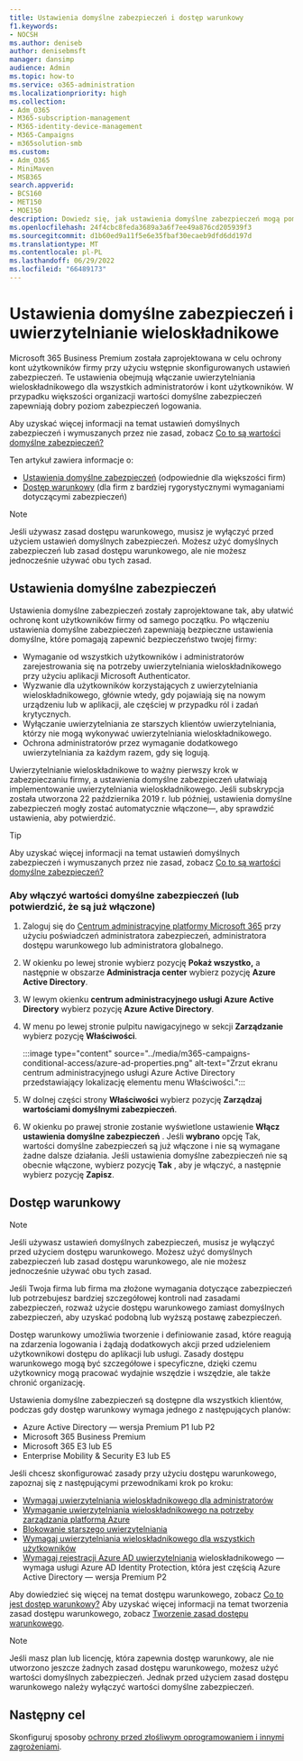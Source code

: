 ```yaml
---
title: Ustawienia domyślne zabezpieczeń i dostęp warunkowy
f1.keywords:
- NOCSH
ms.author: deniseb
author: denisebmsft
manager: dansimp
audience: Admin
ms.topic: how-to
ms.service: o365-administration
ms.localizationpriority: high
ms.collection:
- Adm_O365
- M365-subscription-management
- M365-identity-device-management
- M365-Campaigns
- m365solution-smb
ms.custom:
- Adm_O365
- MiniMaven
- MSB365
search.appverid:
- BCS160
- MET150
- MOE150
description: Dowiedz się, jak ustawienia domyślne zabezpieczeń mogą pomóc chronić organizację przed atakami związanymi z tożsamością, udostępniając wstępnie skonfigurowane ustawienia zabezpieczeń dla Microsoft 365 Business Premium.
ms.openlocfilehash: 24f4cbc8feda3689a3a6f7ee49a876cd205939f3
ms.sourcegitcommit: d1b60ed9a11f5e6e35fbaf30ecaeb9dfd6dd197d
ms.translationtype: MT
ms.contentlocale: pl-PL
ms.lasthandoff: 06/29/2022
ms.locfileid: "66489173"
---
```

# <a name="security-defaults-and-multi-factor-authentication"></a>Ustawienia domyślne zabezpieczeń i uwierzytelnianie wieloskładnikowe

Microsoft 365 Business Premium została zaprojektowana w celu ochrony kont użytkowników firmy przy użyciu wstępnie skonfigurowanych ustawień zabezpieczeń. Te ustawienia obejmują włączanie uwierzytelniania wieloskładnikowego dla wszystkich administratorów i kont użytkowników. W przypadku większości organizacji wartości domyślne zabezpieczeń zapewniają dobry poziom zabezpieczeń logowania.

Aby uzyskać więcej informacji na temat ustawień domyślnych zabezpieczeń i wymuszanych przez nie zasad, zobacz [Co to są wartości domyślne zabezpieczeń?](/azure/active-directory/fundamentals/concept-fundamentals-security-defaults)

Ten artykuł zawiera informacje o:

- [Ustawienia domyślne zabezpieczeń](#security-defaults) (odpowiednie dla większości firm)
- [Dostęp warunkowy](#conditional-access) (dla firm z bardziej rygorystycznymi wymaganiami dotyczącymi zabezpieczeń)

> [!NOTE]
> Jeśli używasz zasad dostępu warunkowego, musisz je wyłączyć przed użyciem ustawień domyślnych zabezpieczeń. Możesz użyć domyślnych zabezpieczeń lub zasad dostępu warunkowego, ale nie możesz jednocześnie używać obu tych zasad.

## <a name="security-defaults"></a>Ustawienia domyślne zabezpieczeń

Ustawienia domyślne zabezpieczeń zostały zaprojektowane tak, aby ułatwić ochronę kont użytkowników firmy od samego początku. Po włączeniu ustawienia domyślne zabezpieczeń zapewniają bezpieczne ustawienia domyślne, które pomagają zapewnić bezpieczeństwo twojej firmy:

- Wymaganie od wszystkich użytkowników i administratorów zarejestrowania się na potrzeby uwierzytelniania wieloskładnikowego przy użyciu aplikacji Microsoft Authenticator.
- Wyzwanie dla użytkowników korzystających z uwierzytelniania wieloskładnikowego, głównie wtedy, gdy pojawiają się na nowym urządzeniu lub w aplikacji, ale częściej w przypadku ról i zadań krytycznych.
- Wyłączanie uwierzytelniania ze starszych klientów uwierzytelniania, którzy nie mogą wykonywać uwierzytelniania wieloskładnikowego.
- Ochrona administratorów przez wymaganie dodatkowego uwierzytelniania za każdym razem, gdy się logują.

Uwierzytelnianie wieloskładnikowe to ważny pierwszy krok w zabezpieczaniu firmy, a ustawienia domyślne zabezpieczeń ułatwiają implementowanie uwierzytelniania wieloskładnikowego. Jeśli subskrypcja została utworzona 22 października 2019 r. lub później, ustawienia domyślne zabezpieczeń mogły zostać automatycznie włączone&mdash;, aby sprawdzić ustawienia, aby potwierdzić.

> [!TIP]
> Aby uzyskać więcej informacji na temat ustawień domyślnych zabezpieczeń i wymuszanych przez nie zasad, zobacz [Co to są wartości domyślne zabezpieczeń?](/azure/active-directory/fundamentals/concept-fundamentals-security-defaults)

### <a name="to-enable-security-defaults-or-confirm-theyre-already-enabled"></a>Aby włączyć wartości domyślne zabezpieczeń (lub potwierdzić, że są już włączone)

1. Zaloguj się do <a href="https://go.microsoft.com/fwlink/p/?linkid=2024339" target="_blank">Centrum administracyjne platformy Microsoft 365</a> przy użyciu poświadczeń administratora zabezpieczeń, administratora dostępu warunkowego lub administratora globalnego.

2. W okienku po lewej stronie wybierz pozycję **Pokaż wszystko,** a następnie w obszarze **Administracja center** wybierz pozycję **Azure Active Directory**.

3. W lewym okienku **centrum administracyjnego usługi Azure Active Directory** wybierz pozycję **Azure Active Directory**.

4. W menu po lewej stronie pulpitu nawigacyjnego w sekcji **Zarządzanie** wybierz pozycję **Właściwości**.

    :::image type="content" source="../media/m365-campaigns-conditional-access/azure-ad-properties.png" alt-text="Zrzut ekranu centrum administracyjnego usługi Azure Active Directory przedstawiający lokalizację elementu menu Właściwości.":::

5. W dolnej części strony **Właściwości** wybierz pozycję **Zarządzaj wartościami domyślnymi zabezpieczeń**.

6. W okienku po prawej stronie zostanie wyświetlone ustawienie **Włącz ustawienia domyślne zabezpieczeń** . Jeśli **wybrano** opcję Tak, wartości domyślne zabezpieczeń są już włączone i nie są wymagane żadne dalsze działania. Jeśli ustawienia domyślne zabezpieczeń nie są obecnie włączone, wybierz pozycję **Tak** , aby je włączyć, a następnie wybierz pozycję **Zapisz**.

## <a name="conditional-access"></a>Dostęp warunkowy

> [!NOTE]
> Jeśli używasz ustawień domyślnych zabezpieczeń, musisz je wyłączyć przed użyciem dostępu warunkowego. Możesz użyć domyślnych zabezpieczeń lub zasad dostępu warunkowego, ale nie możesz jednocześnie używać obu tych zasad.

Jeśli Twoja firma lub firma ma złożone wymagania dotyczące zabezpieczeń lub potrzebujesz bardziej szczegółowej kontroli nad zasadami zabezpieczeń, rozważ użycie dostępu warunkowego zamiast domyślnych zabezpieczeń, aby uzyskać podobną lub wyższą postawę zabezpieczeń.

Dostęp warunkowy umożliwia tworzenie i definiowanie zasad, które reagują na zdarzenia logowania i żądają dodatkowych akcji przed udzieleniem użytkownikowi dostępu do aplikacji lub usługi. Zasady dostępu warunkowego mogą być szczegółowe i specyficzne, dzięki czemu użytkownicy mogą pracować wydajnie wszędzie i wszędzie, ale także chronić organizację.

Ustawienia domyślne zabezpieczeń są dostępne dla wszystkich klientów, podczas gdy dostęp warunkowy wymaga jednego z następujących planów:

- Azure Active Directory — wersja Premium P1 lub P2
- Microsoft 365 Business Premium
- Microsoft 365 E3 lub E5
- Enterprise Mobility & Security E3 lub E5

Jeśli chcesz skonfigurować zasady przy użyciu dostępu warunkowego, zapoznaj się z następującymi przewodnikami krok po kroku:

- [Wymagaj uwierzytelniania wieloskładnikowego dla administratorów](/azure/active-directory/conditional-access/howto-conditional-access-policy-admin-mfa)
- [Wymaganie uwierzytelniania wieloskładnikowego na potrzeby zarządzania platformą Azure](/azure/active-directory/conditional-access/howto-conditional-access-policy-azure-management)
- [Blokowanie starszego uwierzytelniania](/azure/active-directory/conditional-access/howto-conditional-access-policy-block-legacy)
- [Wymagaj uwierzytelniania wieloskładnikowego dla wszystkich użytkowników](/azure/active-directory/conditional-access/howto-conditional-access-policy-all-users-mfa)
- [Wymagaj rejestracji Azure AD uwierzytelniania](/azure/active-directory/identity-protection/howto-identity-protection-configure-mfa-policy) wieloskładnikowego — wymaga usługi Azure AD Identity Protection, która jest częścią Azure Active Directory — wersja Premium P2

Aby dowiedzieć się więcej na temat dostępu warunkowego, zobacz [Co to jest dostęp warunkowy?](/azure/active-directory/conditional-access/overview) Aby uzyskać więcej informacji na temat tworzenia zasad dostępu warunkowego, zobacz [Tworzenie zasad dostępu warunkowego](/azure/active-directory/authentication/tutorial-enable-azure-mfa#create-a-conditional-access-policy).

> [!NOTE]
> Jeśli masz plan lub licencję, która zapewnia dostęp warunkowy, ale nie utworzono jeszcze żadnych zasad dostępu warunkowego, możesz użyć wartości domyślnych zabezpieczeń. Jednak przed użyciem zasad dostępu warunkowego należy wyłączyć wartości domyślne zabezpieczeń.

## <a name="next-objective"></a>Następny cel

Skonfiguruj sposoby [ochrony przed złośliwym oprogramowaniem i innymi zagrożeniami](m365bp-increase-protection.md).
